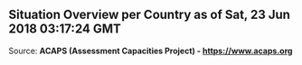 ## Situation Overview per Country as of Sat, 23 Jun 2018 03:17:24 GMT

Source: **ACAPS (Assessment Capacities Project) - https://www.acaps.org**